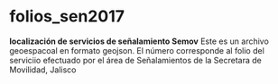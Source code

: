 # folios_sen2017
**localización de servicios de señalamiento Semov**
Este es un archivo geoespacoal en formato geojson. El número
corresponde al folio del serviciio efectuado por el área de 
Señalamientos de la Secretara de Movilidad, Jalisco
